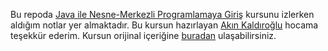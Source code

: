 Bu repoda [Java ile Nesne-Merkezli Programlamaya Giriş](https://www.udemy.com/course/java-ile-nesne-merkezli-programlamaya-giris/) kursunu izlerken aldığım notlar yer almaktadır. 
Bu kursun hazırlayan [Akın Kaldıroğlu](https://github.com/javaturk) hocama teşekkür ederim. 
Kursun orijinal içeriğine [buradan](https://github.com/javaturk/OOPJ) ulaşabilirsiniz.